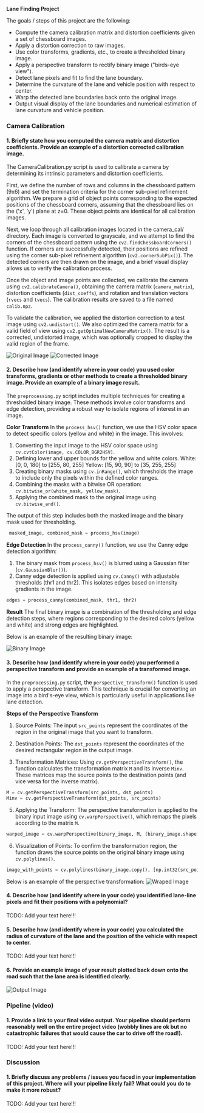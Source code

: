 **Lane Finding Project**

The goals / steps of this project are the following:

* Compute the camera calibration matrix and distortion coefficients given a set of chessboard images.
* Apply a distortion correction to raw images.
* Use color transforms, gradients, etc., to create a thresholded binary image.
* Apply a perspective transform to rectify binary image ("birds-eye view").
* Detect lane pixels and fit to find the lane boundary.
* Determine the curvature of the lane and vehicle position with respect to center.
* Warp the detected lane boundaries back onto the original image.
* Output visual display of the lane boundaries and numerical estimation of lane curvature and vehicle position.

### Camera Calibration

#### 1. Briefly state how you computed the camera matrix and distortion coefficients. Provide an example of a distortion corrected calibration image.

The CameraCalibration.py script is used to calibrate a camera by determining its intrinsic parameters and distortion coefficients.

First, we define the number of rows and columns in the chessboard pattern (9x6) and set the termination criteria for the corner sub-pixel refinement algorithm. We prepare a grid of object points corresponding to the expected positions of the chessboard corners, assuming that the chessboard lies on the ('x', 'y') plane at z=0. These object points are identical for all calibration images.

Next, we loop through all calibration images located in the camera_cal/ directory. Each image is converted to grayscale, and we attempt to find the corners of the chessboard pattern using the `cv2.findChessboardCorners()` function. If corners are successfully detected, their positions are refined using the corner sub-pixel refinement algorithm (`cv2.cornerSubPix()`). The detected corners are then drawn on the image, and a brief visual display allows us to verify the calibration process.

Once the object and image points are collected, we calibrate the camera using `cv2.calibrateCamera()`, obtaining the camera matrix (`camera_matrix`), distortion coefficients (`dist_coeffs`), and rotation and translation vectors (`rvecs` and `tvecs`). The calibration results are saved to a file named `calib.npz`.

To validate the calibration, we applied the distortion correction to a test image using `cv2.undistort()`. We also optimized the camera matrix for a valid field of view using `cv2.getOptimalNewCameraMatrix()`. The result is a corrected, undistorted image, which was optionally cropped to display the valid region of the frame.

![Original Image](camera_cal/calibration1.jpg)
![Corrected Image](examples/calibration.jpg)

#### 2. Describe how (and identify where in your code) you used color transforms, gradients or other methods to create a thresholded binary image.  Provide an example of a binary image result.

The `preprocessing.py` script includes multiple techniques for creating a thresholded binary image. These methods involve color transforms and edge detection, providing a robust way to isolate regions of interest in an image.

**Color Transform**
In the `process_hsv()` function, we use the HSV color space to detect specific colors (yellow and white) in the image. This involves:

1. Converting the input image to the HSV color space using `cv.cvtColor(image, cv.COLOR_BGR2HSV)`.
2. Defining lower and upper bounds for the yellow and white colors.
    White: [0, 0, 180] to [255, 80, 255]
    Yellow: [15, 90, 90] to [35, 255, 255]
3. Creating binary masks using `cv.inRange()`, which thresholds the image to include only the pixels within the defined color ranges.
4. Combining the masks with a bitwise OR operation: `cv.bitwise_or(white_mask, yellow_mask)`.
5. Applying the combined mask to the original image using `cv.bitwise_and()`.
   
The output of this step includes both the masked image and the binary mask used for thresholding.
```python
 masked_image, combined_mask = process_hsv(image)
```
**Edge Detection**
In the `process_canny()` function, we use the Canny edge detection algorithm:

1. The binary mask from `process_hsv()` is blurred using a Gaussian filter (`cv.GaussianBlur()`).
2. Canny edge detection is applied using `cv.Canny()` with adjustable thresholds (thr1 and thr2). This isolates edges based on intensity gradients in the image.
```python
edges = process_canny(combined_mask, thr1, thr2)
```
**Result**
The final binary image is a combination of the thresholding and edge detection steps, where regions corresponding to the desired colors (yellow and white) and strong edges are highlighted.

Below is an example of the resulting binary image:

![Binary Image](examples/Binary.jpg)

#### 3. Describe how (and identify where in your code) you performed a perspective transform and provide an example of a transformed image.

In the `preprocessing.py` script, the `perspective_transform()` function is used to apply a perspective transform. This technique is crucial for converting an image into a bird's-eye view, which is particularly useful in applications like lane detection.

**Steps of the Perspective Transform**
1. Source Points:
The input `src_points` represent the coordinates of the region in the original image that you want to transform.

2. Destination Points:
The `dst_points` represent the coordinates of the desired rectangular region in the output image.

3. Transformation Matrices:
Using `cv.getPerspectiveTransform()`, the function calculates the transformation matrix `M` and its inverse `Minv`. These matrices map the source points to the destination points (and vice versa for the inverse matrix).
```python
M = cv.getPerspectiveTransform(src_points, dst_points)
Minv = cv.getPerspectiveTransform(dst_points, src_points)
```

5. Applying the Transform:
The perspective transformation is applied to the binary input image using `cv.warpPerspective()`, which remaps the pixels according to the matrix `M`.
```python
warped_image = cv.warpPerspective(binary_image, M, (binary_image.shape[1], binary_image.shape[0]))
```
6. Visualization of Points:
To confirm the transformation region, the function draws the source points on the original binary image using `cv.polylines()`.
```python
image_with_points = cv.polylines(binary_image.copy(), [np.int32(src_points)], isClosed=True, color=255, thickness=3)
```
Below is an example of the perspective transformation:
![Wraped Image](examples/warped_image.jpg)

#### 4. Describe how (and identify where in your code) you identified lane-line pixels and fit their positions with a polynomial?

TODO: Add your text here!!!

#### 5. Describe how (and identify where in your code) you calculated the radius of curvature of the lane and the position of the vehicle with respect to center.

TODO: Add your text here!!!

#### 6. Provide an example image of your result plotted back down onto the road such that the lane area is identified clearly.

![Output Image](examples/output_image.jpg)

### Pipeline (video)

#### 1. Provide a link to your final video output.  Your pipeline should perform reasonably well on the entire project video (wobbly lines are ok but no catastrophic failures that would cause the car to drive off the road!).

TODO: Add your text here!!!

### Discussion

#### 1. Briefly discuss any problems / issues you faced in your implementation of this project.  Where will your pipeline likely fail?  What could you do to make it more robust?

TODO: Add your text here!!!


